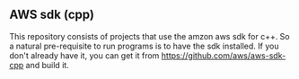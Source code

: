 ## AWS sdk (cpp)

This repository consists of projects that use the amzon aws sdk for c++. So a natural pre-requisite to run programs is to have the sdk installed. If you don't already have it, you can get it from https://github.com/aws/aws-sdk-cpp and build it.
